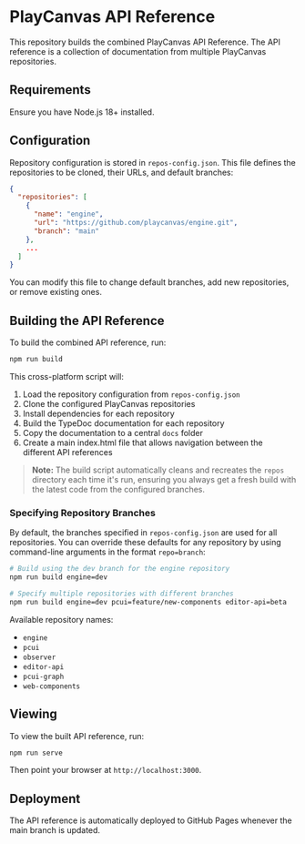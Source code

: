 # PlayCanvas API Reference

This repository builds the combined PlayCanvas API Reference. The API reference is a collection of documentation from multiple PlayCanvas repositories.

## Requirements

Ensure you have Node.js 18+ installed.

## Configuration

Repository configuration is stored in `repos-config.json`. This file defines the repositories to be cloned, their URLs, and default branches:

```json
{
  "repositories": [
    {
      "name": "engine",
      "url": "https://github.com/playcanvas/engine.git",
      "branch": "main"
    },
    ...
  ]
}
```

You can modify this file to change default branches, add new repositories, or remove existing ones.

## Building the API Reference

To build the combined API reference, run:

```bash
npm run build
```

This cross-platform script will:

1. Load the repository configuration from `repos-config.json`
2. Clone the configured PlayCanvas repositories
3. Install dependencies for each repository
4. Build the TypeDoc documentation for each repository
5. Copy the documentation to a central `docs` folder
6. Create a main index.html file that allows navigation between the different API references

> **Note:** The build script automatically cleans and recreates the `repos` directory each time it's run, ensuring you always get a fresh build with the latest code from the configured branches.

### Specifying Repository Branches

By default, the branches specified in `repos-config.json` are used for all repositories. You can override these defaults for any repository by using command-line arguments in the format `repo=branch`:

```bash
# Build using the dev branch for the engine repository
npm run build engine=dev

# Specify multiple repositories with different branches
npm run build engine=dev pcui=feature/new-components editor-api=beta
```

Available repository names:
- `engine`
- `pcui`
- `observer`
- `editor-api`
- `pcui-graph`
- `web-components`

## Viewing

To view the built API reference, run:

```bash
npm run serve
```

Then point your browser at `http://localhost:3000`.

## Deployment

The API reference is automatically deployed to GitHub Pages whenever the main branch is updated.
